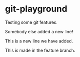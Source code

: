 # git-playground
Testing some git features.

Somebody else added a new line!

This is a new line we have added.

This is made in the feature branch.
